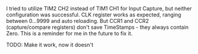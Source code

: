 I tried to utilize TIM2 CH2 instead of TIM1 CH1 for Input Capture, but neither configuration was successful. 
CLK register works as expected, ranging between 0...9999 and auto reloading.
But CCR1 and CCR2 (capture/compare registers) don't save TimeStamps - they always contain Zero.
This is a reminder for me in the future to fix it.

TODO: Make it work, now it doesn't
